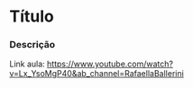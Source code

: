 # Título
### Descrição

Link aula:
https://www.youtube.com/watch?v=Lx_YsoMgP40&ab_channel=RafaellaBallerini